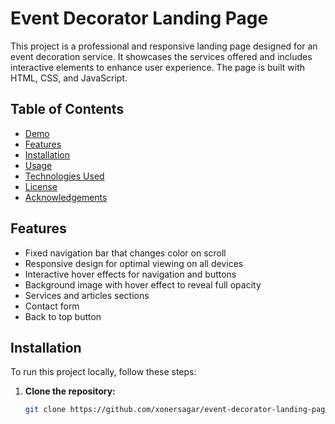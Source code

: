 # Event Decorator Landing Page

This project is a professional and responsive landing page designed for an event decoration service. It showcases the services offered and includes interactive elements to enhance user experience. The page is built with HTML, CSS, and JavaScript.

## Table of Contents

- [Demo](#demo)
- [Features](#features)
- [Installation](#installation)
- [Usage](#usage)
- [Technologies Used](#technologies-used)
- [License](#license)
- [Acknowledgements](#acknowledgements)

## Features

- Fixed navigation bar that changes color on scroll
- Responsive design for optimal viewing on all devices
- Interactive hover effects for navigation and buttons
- Background image with hover effect to reveal full opacity
- Services and articles sections
- Contact form
- Back to top button

## Installation

To run this project locally, follow these steps:

1. **Clone the repository:**
   ```sh
   git clone https://github.com/xonersagar/event-decorator-landing-page.git
